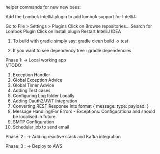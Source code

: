 helper commands for new new bees:

Add the Lombok IntelliJ plugin to add lombok support for IntelliJ:

Go to File > Settings > Plugins
Click on Browse repositories...
Search for Lombok Plugin
Click on Install plugin
Restart IntelliJ IDEA


1. To build with gradle simply say:
    gradle clean build -x test

2. If you want to see dependency tree :
    gradle dependencies
    
    
    
Phase 1:  -> Local working app  
//TODO:    
 1. Exception Handler
 2. Global Exception Advice
 3. Global Timer Advice
 4. Adding Test cases
 5. Configuring Log folder Locally
 6. Adding Oauth2/JWT Integration
 7. Converting REST Response into format
    {
        message:
        type:
        payload:
    }
 8. Message Handling/For Errors - Exceptions: Configurationa and should be localised in future.
 9. SMTP Configuration
 10. Schedular job to send email
 
 Phase: 2 : -> Adding reactive stack and Kafka integration
 
 Phase: 3 : -> Deploy to AWS
 
 
